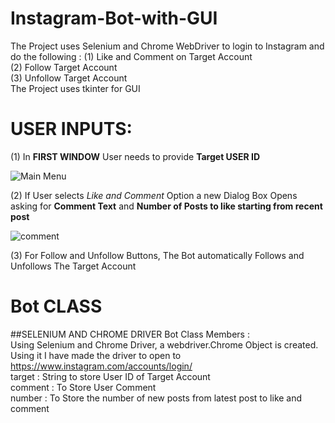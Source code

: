 # Instagram-Bot-with-GUI
The Project uses Selenium and Chrome WebDriver to login to Instagram and do the following : 
  (1) Like and Comment on Target Account <br />
  (2) Follow Target Account <br />
  (3) Unfollow Target Account <br />
The Project uses tkinter for GUI
# USER INPUTS:

(1) In **FIRST WINDOW** User needs to provide **Target USER ID**

![Main Menu](https://user-images.githubusercontent.com/109027110/182222920-eadca033-1bb4-40b3-83ad-cef98bdc0fdc.png)

(2) If User selects *Like and Comment* Option a new Dialog Box Opens asking for **Comment Text** and **Number of Posts to like starting from recent post**

![comment](https://user-images.githubusercontent.com/109027110/182223329-fde63a6d-3371-4b9e-ae05-1c0981ed4b95.png)

(3) For Follow and Unfollow Buttons, The Bot automatically Follows and Unfollows The Target Account
# Bot CLASS
##SELENIUM AND CHROME DRIVER
Bot Class Members : <br />
Using Selenium and Chrome Driver, a webdriver.Chrome Object is created. Using it I have made the driver to open to https://www.instagram.com/accounts/login/ <br />
target : String to store User ID of Target Account <br />
comment : To Store User Comment <br />
number : To Store the number of new posts from latest post to like and comment <br />

